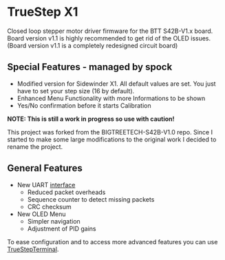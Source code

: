 # TrueStep X1
Closed loop stepper motor driver firmware for the BTT S42B-V1.x board.  
Board version v1.1 is highly recommended to get rid of the OLED issues.  
(Board version v1.1 is a completely redesigned circuit board)
 
## Special Features - managed by spock
  - Modified version for Sidewinder X1. All default values are set. You just have to set your step size (16 by default).
  - Enhanced Menu Functionality with more Informations to be shown
  - Yes/No confirmation before it starts Calibration

**NOTE: This is still a work in progress so use with caution!**

This project was forked from the BIGTREETECH-S42B-V1.0 repo. Since I started to make some large modifications to the original work I decided to rename the project.

## General Features
- New UART [interface](SerialInterface.md) 
  - Reduced packet overheads
  - Sequence counter to detect missing packets
  - CRC checksum
- New OLED Menu
  - Simpler navigation
  - Adjustment of PID gains

To ease configuration and to access more advanced features you can use [TrueStepTerminal](utils/TrueStepTerminal).
